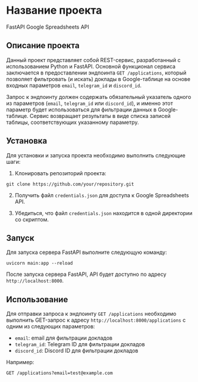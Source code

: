 # Название проекта

FastAPI Google Spreadsheets API

## Описание проекта

Данный проект представляет собой REST-сервис, разработанный с использованием Python и FastAPI. Основной функционал сервиса заключается в предоставлении эндпоинта `GET /applications`, который позволяет фильтровать (и искать) доклады в Google-таблице на основе входных параметров `email`, `telegram_id` и `discord_id`.

Запрос к эндпоинту должен содержать обязательный указатель одного из параметров (`email`, `telegram_id` или `discord_id`), и именно этот параметр будет использоваться для фильтрации данных в Google-таблице. Сервис возвращает результаты в виде списка записей таблицы, соответствующих указанному параметру.

## Установка

Для установки и запуска проекта необходимо выполнить следующие шаги:

1. Клонировать репозиторий проекта:

```
git clone https://github.com/your/repository.git
```

2. Получить файл `credentials.json` для доступа к Google Spreadsheets API.

3. Убедиться, что файл `credentials.json` находится в одной директории со скриптом.

## Запуск

Для запуска сервера FastAPI выполните следующую команду:

```
uvicorn main:app --reload
```

После запуска сервера FastAPI, API будет доступно по адресу `http://localhost:8000`.

## Использование

Для отправки запроса к эндпоинту `GET /applications` необходимо выполнить GET-запрос к адресу `http://localhost:8000/applications` с одним из следующих параметров:

- `email`: email для фильтрации докладов
- `telegram_id`: Telegram ID для фильтрации докладов
- `discord_id`: Discord ID для фильтрации докладов

Например:

```
GET /applications?email=test@example.com
```

